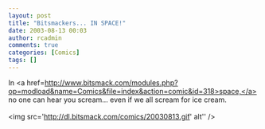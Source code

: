 ```yaml
---
layout: post
title: "Bitsmackers... IN SPACE!"
date: 2003-08-13 00:03
author: rcadmin
comments: true
categories: [Comics]
tags: []
---
```

In <a href=http://www.bitsmack.com/modules.php?op=modload&name=Comics&file=index&action=comic&id=318>space,</a> no one can hear you scream... even if we all scream for ice cream.<Br><br><!--more--><img src='http://dl.bitsmack.com/comics/20030813.gif' alt'' />
